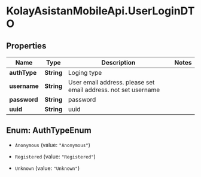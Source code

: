 # KolayAsistanMobileApi.UserLoginDTO

## Properties

Name | Type | Description | Notes
------------ | ------------- | ------------- | -------------
**authType** | **String** | Loging type | 
**username** | **String** | User email address. please set email address. not set username | 
**password** | **String** | password | 
**uuid** | **String** | uuid | 



## Enum: AuthTypeEnum


* `Anonymous` (value: `"Anonymous"`)

* `Registered` (value: `"Registered"`)

* `Unknown` (value: `"Unknown"`)




